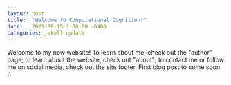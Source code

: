 ```yaml
---
layout: post
title:  "Welcome to Computational Cognition!"
date:   2021-09-15 1:00:00 -0400
categories: jekyll update
---
```


Welcome to my new website! To learn about me, check out the "author" page; to learn about the website, check out "about"; to contact me or follow me on social media, check out the site footer. First blog post to come soon :)
